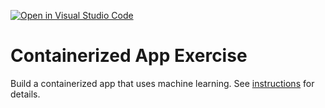 [![Open in Visual Studio Code](https://classroom.github.com/assets/open-in-vscode-c66648af7eb3fe8bc4f294546bfd86ef473780cde1dea487d3c4ff354943c9ae.svg)](https://classroom.github.com/online_ide?assignment_repo_id=9339683&assignment_repo_type=AssignmentRepo)
# Containerized App Exercise

Build a containerized app that uses machine learning. See [instructions](./instructions.md) for details.

